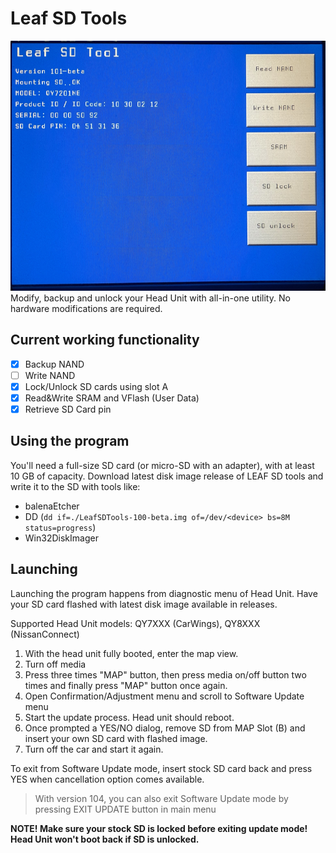 # Leaf SD Tools
<img src="https://github.com/developerfromjokela/leafsdtools/blob/master/leafsdtool.jpg" height="400">
Modify, backup and unlock your Head Unit with all-in-one utility.
No hardware modifications are required.

## Current working functionality
- [x] Backup NAND
- [ ] Write NAND
- [x] Lock/Unlock SD cards using slot A
- [x] Read&Write SRAM and VFlash (User Data)
- [x] Retrieve SD Card pin

## Using the program
You'll need a full-size SD card (or micro-SD with an adapter), with at least 10 GB of capacity.
Download latest disk image release of LEAF SD tools and write it to the SD with tools like:
- balenaEtcher
- DD (`dd if=./LeafSDTools-100-beta.img of=/dev/<device> bs=8M status=progress`)
- Win32DiskImager

## Launching
Launching the program happens from diagnostic menu of Head Unit.
Have your SD card flashed with latest disk image available in releases.

Supported Head Unit models: QY7XXX (CarWings), QY8XXX (NissanConnect)

1. With the head unit fully booted, enter the map view.
2. Turn off media
3. Press three times "MAP" button, then press media on/off button two times and finally press "MAP" button once again.
4. Open Confirmation/Adjustment menu and scroll to Software Update menu
5. Start the update process. Head unit should reboot.
6. Once prompted a YES/NO dialog, remove SD from MAP Slot (B) and insert your own SD card with flashed image.
7. Turn off the car and start it again.

To exit from Software Update mode, insert stock SD card back and press YES when cancellation option comes available.  

> With version 104, you can also exit Software Update mode by pressing EXIT UPDATE button in main menu

**NOTE! Make sure your stock SD is locked before exiting update mode! Head Unit won't boot back if SD is unlocked.**

